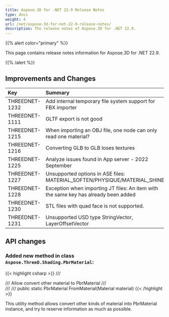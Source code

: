 ```yaml
---
title: Aspose.3D for .NET 22.9 Release Notes
type: docs
weight: 4
url: /net/aspose-3d-for-net-22-9-release-notes/
description: The release notes of Aspose.3D for .NET 22.9.
---
```


{{% alert color="primary" %}}

This page contains release notes information for Aspose.3D for .NET 22.9.

{{% /alert %}}
## **Improvements and Changes**

|**Key**|**Summary**|**Category**|
| :- | :- | :- |
| THREEDNET-1232 | Add internal temporary file system support for FBX importer | Improvement |
| THREEDNET-1111 | GLTF export is not good | Bug fixing |
| THREEDNET-1215 | When importing an OBJ file, one node can only read one material? | Bug fixing |
| THREEDNET-1216 | Converting GLB to GLB loses textures | Bug fixing |
| THREEDNET-1225 | Analyze issues found in App server - 2022 September | Bug fixing |
| THREEDNET-1227 | Unsupported options in ASE files: MATERIAL_SOFTEN/PHYSIQUE/MATERIAL_SHINE | Bug fixing |
| THREEDNET-1228 | Exception when importing JT files: An item with the same key has already been added | Bug fixing |
| THREEDNET-1230 | STL files with quad face is not supported. | Bug fixing |
| THREEDNET-1231 | Unsupported USD type StringVector, LayerOffsetVector | Bug fixing |


## API changes ##


### Added new method in class `Aspose.ThreeD.Shading.PbrMaterial`:

{{< highlight csharp >}}
        /// <summary>
        /// Allow convert other material to PbrMaterial
        /// </summary>
        /// <param name="material"></param>
        /// <returns></returns>
        public static PbrMaterial FromMaterial(Material material)
{{< /highlight >}}


This utility method allows convert other kinds of material into PbrMaterial instance, and try to reserve information as much as possible.


